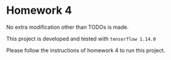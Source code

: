 # Homework 4

No extra modification other than TODOs is made.

This project is developed and tested with `tensorflow 1.14.0`

Please follow the instructions of homework 4 to run this project.

